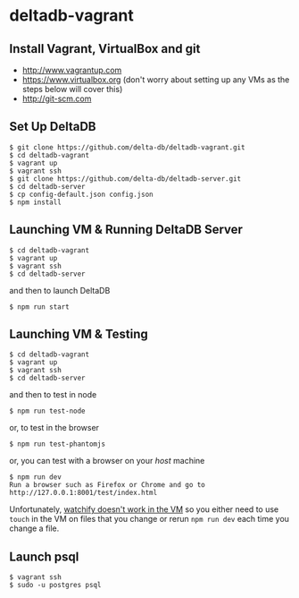 # deltadb-vagrant

Install Vagrant, VirtualBox and git
---
* http://www.vagrantup.com
* https://www.virtualbox.org (don't worry about setting up any VMs as the steps below will cover this)
* http://git-scm.com


Set Up DeltaDB
---
    $ git clone https://github.com/delta-db/deltadb-vagrant.git
    $ cd deltadb-vagrant
    $ vagrant up
    $ vagrant ssh
    $ git clone https://github.com/delta-db/deltadb-server.git
    $ cd deltadb-server
    $ cp config-default.json config.json
    $ npm install


Launching VM & Running DeltaDB Server
---
    $ cd deltadb-vagrant
    $ vagrant up
    $ vagrant ssh
    $ cd deltadb-server
    
and then to launch DeltaDB
    
    $ npm run start


Launching VM & Testing
---
    $ cd deltadb-vagrant
    $ vagrant up
    $ vagrant ssh
    $ cd deltadb-server
    
and then to test in node
    
    $ npm run test-node
    
or, to test in the browser

    $ npm run test-phantomjs
    
or, you can test with a browser on your *host* machine

    $ npm run dev
    Run a browser such as Firefox or Chrome and go to http://127.0.0.1:8001/test/index.html
    
Unfortunately, [watchify doesn't work in the VM](http://stackoverflow.com/questions/27619248/watchify-update-event-never-fires) so you either need to use `touch` in the VM on files that you change or rerun `npm run dev` each time you change a file.

Launch psql
---
    $ vagrant ssh
    $ sudo -u postgres psql
